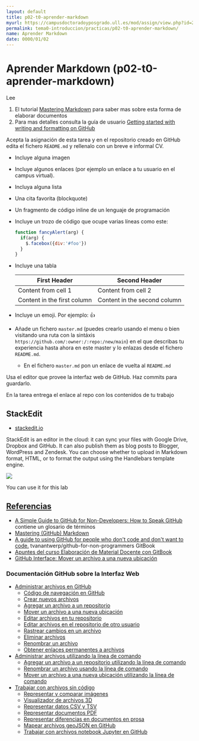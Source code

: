 ```yaml
---
layout: default
title: p02-t0-aprender-markdown
myurl: https://campusdoctoradoyposgrado.ull.es/mod/assign/view.php?id=282485&forceview=1
permalink: tema0-introduccion/practicas/p02-t0-aprender-markdown/
name: Aprender Markdown
date: 0000/01/02
---
```


# Aprender Markdown (p02-t0-aprender-markdown)

Lee 

1. El tutorial <a href="https://guides.github.com/features/mastering-markdown/" target="_blank">Mastering Markdown</a> para saber mas sobre esta forma de elaborar documentos
2. Para mas detalles consulta la guía de usuario
<a href="https://docs.github.com/en/free-pro-team@latest/github/writing-on-github/getting-started-with-writing-and-formatting-on-github" target="_blank">Getting started with writing and formatting on GitHub</a>

Acepta la asignación de esta tarea y en el repositorio creado en GitHub edita el fichero `README.md` y rellenalo con un breve e informal
CV.

* Incluye alguna imagen 
* Incluye algunos enlaces (por ejemplo un enlace a tu usuario en el campus virtual).
* Incluya alguna lista 
* Una cita favorita (blockquote)
* Un fragmento de código inline de un lenguaje de programación 
* Incluye un trozo de código que ocupe varias líneas como este:

  ```javascript
  function fancyAlert(arg) {
    if(arg) {
      $.facebox({div:'#foo'})
    }
  }
  ```
* Incluye una tabla

  First Header | Second Header
  ------------ | -------------
  Content from cell 1 | Content from cell 2
  Content in the first column | Content in the second column

* Incluye un emoji. Por ejemplo: :+1:
* Añade un fichero `master.md`  (puedes crearlo usando el menu o bien visitando una ruta con la sintáxis `https://github.com/:owner:/:repo:/new/main`) en el que describas tu experiencia hasta ahora en este master y lo enlazas desde el fichero `README.md`.  
  * En el fichero 
`master.md` pon un enlace de vuelta al `README.md`


Usa el editor que provee la interfaz web de GitHub.
Haz commits para guardarlo.

En la tarea entrega el enlace al repo con los contenidos de tu trabajo


## StackEdit

* [stackedit.io](https://stackedit.io/)

StackEdit is an  editor in the cloud: it can sync your files with Google Drive, Dropbox and GitHub. It can also publish them as blog posts to Blogger, WordPress and Zendesk. You can choose whether to upload in Markdown format, HTML, or to format the output using the Handlebars template engine.

![]({{site.baseurl}}/assets/images/stackedit-io.png )

You can use it for this lab

## [Referencias](references)

* [A Simple Guide to GitHub for Non-Developers: How to Speak GitHub](https://unito.io/blog/guide-to-github-for-project-managers/#how-to-speak-github) contiene un glosario de términos
* [Mastering (GitHub) Markdown](https://guides.github.com/features/mastering-markdown/#examples)
* [A guide to using GitHub for people who don't code and don't want to code.](https://github.com/tvanantwerp/github-for-non-programmers) tvanantwerp/github-for-non-programmers GitBook
* [Apuntes del curso Elaboración de Material Docente con GitBook](https://casianorodriguezleon.gitbooks.io/elaboracion-de-material-docente-con-gitbook/content/)
* [GitHub Interface: Mover un archivo a una nueva ubicación](https://docs.github.com/es/free-pro-team@latest/github/managing-files-in-a-repository/moving-a-file-to-a-new-location)

### Documentación GitHub sobre la Interfaz Web
           
*   [Administrar archivos en GitHub](https://docs.github.com/es/free-pro-team@latest/github/managing-files-in-a-repository/managing-files-on-github)
    *   [Código de navegación en GitHub](https://docs.github.com/es/free-pro-team@latest/github/managing-files-in-a-repository/navigating-code-on-github)
    *   [Crear nuevos archivos](https://docs.github.com/es/free-pro-team@latest/github/managing-files-in-a-repository/creating-new-files)
    *   [Agregar un archivo a un repositorio](https://docs.github.com/es/free-pro-team@latest/github/managing-files-in-a-repository/adding-a-file-to-a-repository)
    *   [Mover un archivo a una nueva ubicación](https://docs.github.com/es/free-pro-team@latest/github/managing-files-in-a-repository/moving-a-file-to-a-new-location)
    *   [Editar archivos en tu repositorio](https://docs.github.com/es/free-pro-team@latest/github/managing-files-in-a-repository/editing-files-in-your-repository)
    *   [Editar archivos en el repositorio de otro usuario](https://docs.github.com/es/free-pro-team@latest/github/managing-files-in-a-repository/editing-files-in-another-users-repository)
    *   [Rastrear cambios en un archivo](https://docs.github.com/es/free-pro-team@latest/github/managing-files-in-a-repository/tracking-changes-in-a-file)
    *   [Eliminar archivos](https://docs.github.com/es/free-pro-team@latest/github/managing-files-in-a-repository/deleting-files)
    *   [Renombrar un archivo](https://docs.github.com/es/free-pro-team@latest/github/managing-files-in-a-repository/renaming-a-file)
    *   [Obtener enlaces permanentes a archivos](https://docs.github.com/es/free-pro-team@latest/github/managing-files-in-a-repository/getting-permanent-links-to-files)
*   [Administrar archivos utilizando la línea de comando](https://docs.github.com/es/free-pro-team@latest/github/managing-files-in-a-repository/managing-files-using-the-command-line)
    *   [Agregar un archivo a un repositorio utilizando la línea de comando](https://docs.github.com/es/free-pro-team@latest/github/managing-files-in-a-repository/adding-a-file-to-a-repository-using-the-command-line)
    *   [Renombrar un archivo usando la línea de comando](https://docs.github.com/es/free-pro-team@latest/github/managing-files-in-a-repository/renaming-a-file-using-the-command-line)
    *   [Mover un archivo a una nueva ubicación utilizando la línea de comando](https://docs.github.com/es/free-pro-team@latest/github/managing-files-in-a-repository/moving-a-file-to-a-new-location-using-the-command-line)
*   [Trabajar con archivos sin código](https://docs.github.com/es/free-pro-team@latest/github/managing-files-in-a-repository/working-with-non-code-files)
    *   [Representar y comparar imágenes](https://docs.github.com/es/free-pro-team@latest/github/managing-files-in-a-repository/rendering-and-diffing-images)
    *   [Visualizador de archivos 3D](https://docs.github.com/es/free-pro-team@latest/github/managing-files-in-a-repository/3d-file-viewer)
    *   [Representar datos CSV y TSV](https://docs.github.com/es/free-pro-team@latest/github/managing-files-in-a-repository/rendering-csv-and-tsv-data)
    *   [Representar documentos PDF](https://docs.github.com/es/free-pro-team@latest/github/managing-files-in-a-repository/rendering-pdf-documents)
    *   [Representar diferencias en documentos en prosa](https://docs.github.com/es/free-pro-team@latest/github/managing-files-in-a-repository/rendering-differences-in-prose-documents)
    *   [Mapear archivos geoJSON en GitHub](https://docs.github.com/es/free-pro-team@latest/github/managing-files-in-a-repository/mapping-geojson-files-on-github)
    *   [Trabajar con archivos notebook Jupyter en GitHub](https://docs.github.com/es/free-pro-team@latest/github/managing-files-in-a-repository/working-with-jupyter-notebook-files-on-github)